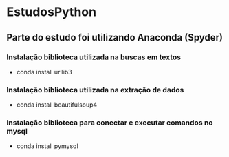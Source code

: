 # EstudosPython

## Parte do estudo foi utilizando Anaconda (Spyder)

### Instalação biblioteca utilizada na buscas em textos
- conda install urllib3

### Instalação biblioteca utilizada na extração de dados
- conda install beautifulsoup4

### Instalação biblioteca para conectar e executar comandos no mysql
- conda install pymysql

